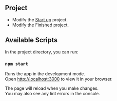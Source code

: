 ## Project
- Modify the [Start up](https://scrimba.com/learn/learnreact/navbar-styling-co6b241c280719be40956bba1) project.
- Modify the [Finished](https://scrimba.com/scrim/co884451eadd13a1d506ba80d) project.

## Available Scripts

In the project directory, you can run:

### `npm start`

Runs the app in the development mode.\
Open [http://localhost:3000](http://localhost:3000) to view it in your browser.

The page will reload when you make changes.\
You may also see any lint errors in the console.